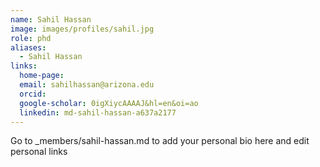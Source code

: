 ```yaml
---
name: Sahil Hassan
image: images/profiles/sahil.jpg
role: phd
aliases:
  - Sahil Hassan
links:
  home-page: 
  email: sahilhassan@arizona.edu
  orcid: 
  google-scholar: 0igXiycAAAAJ&hl=en&oi=ao
  linkedin: md-sahil-hassan-a637a2177
---
```


Go to _members/sahil-hassan.md to add your personal bio here and edit personal links
